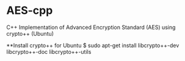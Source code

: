 # AES-cpp
C++ Implementation of Advanced Encryption Standard (AES) using crypto++ (Ubuntu) 
 
 **Install crypto++ for Ubuntu
    $ sudo apt-get install libcrypto++-dev libcrypto++-doc libcrypto++-utils
